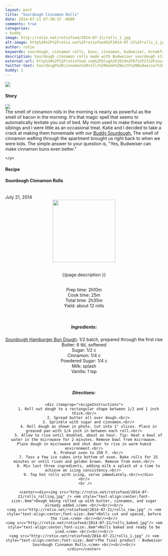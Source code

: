 ```yaml
---
layout: post
title: "Sourdough Cinnamon Rolls"
date: 2014-07-21 07:30:37 -0600
comments: true
categories: 
- buddy
image: http://rotio.net/rotiofood/2014-07-21/rolls_1.jpg
alt-image: http%3A%2F%2Frotio.net%2Frotiofood%2F2014-07-21%2Frolls_1.jpg
author: rotio
keywords: sourdough, cinnamon rolls, buns, cinnamon, budweiser, breakfast
description: Sourdough cinnamon rolls made with Budweiser sourdough starter
external-url: http%3A%2F%2Frotiofood.com%2Fblog%2F2014%2F07%2F21%2Fsourdough-cinnamon-rolls%2F
twitter-text: Sourdough%20cinnamon%20rolls%20made%20with%20Budweiser%20sourdough%20starter
buddy: 1
---
```

<!-- more -->
<img src="http://rotio.net/rotiofood/2014-07-21/rolls_1.jpg" />
<a href="https://plus.google.com/107103100819027957630?rel=author" style="display:none">{{page.author }}</a>

<h4>Story</b> </h4>
 <div>
	<p>
	<img src="http://rotio.net/rotiofood/2014-07-21/rolls_baked.jpg"/><br/>The smell of cinnamon rolls in the morning is nearly as powerful as the smell of bacon in the morning. It's that magic spell that seems to automatically levitate you out of bed. My mom used to make these when my siblings and I were little as an occasional treat. Katie and I decided to take a crack at making them homemade with our <a target="_blank" href="http://www.rotiofood.com/buddy/">Buddy Sourdough.</a> The smell of cinnamon wafting through the apartment brought us right back to when we were kids.  The simple answer to your question is, "Yes, Budweiser can make cinnamon buns even better."

	</p> 
 </div>
<h4>Recipe</b> </h4> 
  <div itemscope itemtype="http://schema.org/Recipe" >
  <h4 itemprop="name">Sourdough Cinnamon Rolls</h4>
  
  <br />
    July 21, 2014
<center>
  <img itemprop="image" width="200px"  src="http://rotio.net/rotiofood/2014-07-21/rolls_1.jpg" />
  
  <br /><span itemprop="description">{{page.description }}</span><br />

  <br />Prep time: <time datetime="PT2H10M" itemprop="prepTime">2h10m</time>
  <br />Cook time: <time datetime="PT0H25M" itemprop="cookTime">25m</time>
  <br />Total time: <time datetime="PT2H35M" itemprop="totalTime">2h35m</time>
  <br />Yield: <span itemprop="recipeYield">about 12 rolls</span>
  
  <br/>
 <h5>Ingredients:</h5>
	<span itemprop="ingredients" itemscope itemtype="http://schema.org/ingredients">
	  <span itemprop="name"><a href="http://www.rotiofood.com/blog/2014/07/15/sourdough-hamburger-buns/">Sourdough Hamburger Bun Dough</a></span>: 
	  <span itemprop="amount">1/2 batch</span>, prepared through the first rise
	</span><br />
	<span itemprop="ingredients" itemscope itemtype="http://schema.org/ingredients">
	  <span itemprop="name">Butter</span>: 
	  <span itemprop="amount">6 tbl</span>, softened
	</span><br />
	<span itemprop="ingredients" itemscope itemtype="http://schema.org/ingredients">
	  <span itemprop="name">Sugar</span>: 
	  <span itemprop="amount">1/2 c</span>
	</span><br />
	<span itemprop="ingredients" itemscope itemtype="http://schema.org/ingredients">
	  <span itemprop="name">Cinnamon</span>: 
	  <span itemprop="amount">1/4 c</span>
	</span><br />
	<span itemprop="ingredients" itemscope itemtype="http://schema.org/ingredients">
	  <span itemprop="name">Powdered Sugar</span>: 
	  <span itemprop="amount">1/4 c</span>
	</span><br />
	<span itemprop="ingredients" itemscope itemtype="http://schema.org/ingredients">
	  <span itemprop="name">Milk</span>: 
	  <span itemprop="amount">splash</span>
	</span><br />
	<span itemprop="ingredients" itemscope itemtype="http://schema.org/ingredients">
	  <span itemprop="name">Vanilla</span>: 
	  <span itemprop="amount">1 tsp</span>
	</span><br />
	
  <br /><h5>Directions:</h5>
	
    <div itemprop="recipeInstructions">
		1. Roll out dough to a rectangular shape between 1/2 and 1 inch thick.<br/>
		2. Spread butter all over dough.<br/>
		3. Sprinkle with sugar and cinnamon.<br/>
		4. Roll dough as shown in photo. Cut into 1" slices. Place in greased pan with 1/4 inch in between each roll.<br/>
		5. Allow to rise until doubled, about an hour. Tip: Heat a bowl of water in the microwave for 2 minutes. Remove bowl from microwave. Place dough in microwave and shut door to rise in warm humid environment.<br/>
		6. Preheat oven to 350 F. <br/>
		7. Toss a few ice cubes into bottom of oven. Bake rolls for 25 minutes or until risen and golden brown. Remove from oven.<br/>
		8. Mix last three ingredients, adding milk a splash at a time to achieve an icing consistency.<br/> 
		9. Top hot rolls with icing, serve immediately.<br/></div>
	 <br/> 
	 <br />
	
	<center><div><img src="http://rotio.net/rotiofood/2014-07-21/rolls_rolling.jpg" /> <em style="text-align:center;font-size:.8em">Dough being rolled up with butter, cinnamon, and sugar already added.</em> <br/><br/><br/>
	<img src="http://rotio.net/rotiofood/2014-07-21/rolls_raw.jpg" /> <em style="text-align:center;font-size:.8em">Rolls cut and spaced, before the rise.</em> <br/><br/><br/>
	<img src="http://rotio.net/rotiofood/2014-07-21/rolls_baked.jpg"/> <em style="text-align:center;font-size:.8em">Rolls baked and ready to be iced.</em> <br/><br/><br/>
	<img src="http://rotio.net/rotiofood/2014-07-21/rolls_1.jpg" /> <em style="text-align:center;font-size:.8em">The final product - Budweiser Sourdough Cinnamon Rolls.</em> <br/><br/><br/>
	</div></center>
</div>


